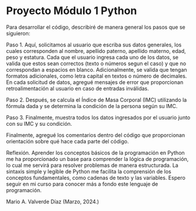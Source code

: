 # Proyecto Módulo 1 Python
Para desarrollar el código, describiré de manera general los pasos que se siguieron:

Paso 1.
Aquí, solicitamos al usuario que escriba sus datos generales, los cuales corresponden al nombre, apellido paterno, apellido materno, edad, peso y estatura.  Cada que el usuario ingresa cada uno de los datos, se valida que estos sean correctos (texto o números segun el caso) y que no correspondan a espacios en blanco.  Adicionalmente, se valida que tengan formatos adicionales, como letra capital en textos o número de decimales.  En cada solicitud de datos, agregué  mensajes de error que proporcionan retroalimentación al usuario en caso de entradas inválidas.

Paso 2.
Después, se calcula el Índice de Masa Corporal (IMC) utilizando la fórmula dada y se determina la condición de la persona según su IMC.

Paso 3.
Finalmente, muestra todos los datos ingresados por el usuario junto con su IMC y su condición.

Finalmente, agregué los comentarios dentro del código que proporcionan orientación sobre qué hace cada parte del código.

Reflexión.
Aprender los conceptos básicos de la programación en Python me ha proporcionado un base para comprender la lógica de programación, lo cual me servirá para resolver problemas de manera estructurada.  La sintaxis simple y legible de Python me facilita la comprensión de los conceptos fundamentales, como cadenas de texto y las variables.  Espero seguir en mi curso para conocer más a fondo este lenguaje de programación. 

Mario A. Valverde Díaz
(Marzo, 2024.)